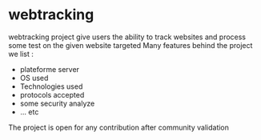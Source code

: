 # webtracking
webtracking project give users the ability to track websites and process some test on the given website targeted 
Many features behind the project we list : 

- plateforme server
- OS used 
- Technologies used
- protocols accepted 
- some security analyze
- ... etc


The project is open for any contribution after community validation 
